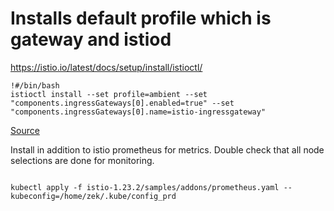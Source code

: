 # Installs default profile which is gateway and istiod
https://istio.io/latest/docs/setup/install/istioctl/
```
!#/bin/bash
istioctl install --set profile=ambient --set "components.ingressGateways[0].enabled=true" --set "components.ingressGateways[0].name=istio-ingressgateway" 
```
[Source](https://medium.com/@SabujJanaCodes/touring-the-kubernetes-istio-ambient-mesh-part-1-setup-ztunnel-c80336fcfb2d)

Install in addition to istio prometheus for metrics.
Double check that all node selections are done for monitoring.

```

kubectl apply -f istio-1.23.2/samples/addons/prometheus.yaml --kubeconfig=/home/zek/.kube/config_prd
```




